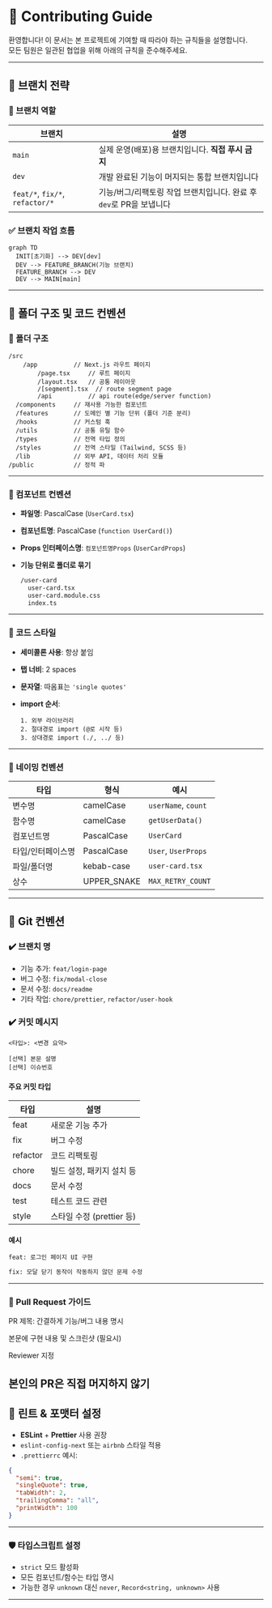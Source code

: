 # 🤝 Contributing Guide

환영합니다! 이 문서는 본 프로젝트에 기여할 때 따라야 하는 규칙들을 설명합니다.  
모든 팀원은 일관된 협업을 위해 아래의 규칙을 준수해주세요.

---

## 🚀 브랜치 전략

### 📌 브랜치 역할

| 브랜치                          | 설명                                                                |
| ------------------------------- | ------------------------------------------------------------------- |
| `main`                          | 실제 운영(배포)용 브랜치입니다. **직접 푸시 금지**                  |
| `dev`                           | 개발 완료된 기능이 머지되는 통합 브랜치입니다                       |
| `feat/*`, `fix/*`, `refactor/*` | 기능/버그/리팩토링 작업 브랜치입니다. 완료 후 `dev`로 PR을 보냅니다 |

### ✅ 브랜치 작업 흐름

```mermaid
graph TD
  INIT[초기화] --> DEV[dev]
  DEV --> FEATURE_BRANCH(기능 브랜치)
  FEATURE_BRANCH --> DEV
  DEV --> MAIN[main]
```

---

## 📂 폴더 구조 및 코드 컨벤션

### 📁 폴더 구조

```
/src
	/app          // Next.js 라우트 페이지
		/page.tsx     // 루트 페이지
		/layout.tsx   // 공통 레이아웃
		/[segment].tsx  // route segment page
		/api          // api route(edge/server function)
  /components     // 재사용 가능한 컴포넌트
  /features       // 도메인 별 기능 단위 (폴더 기준 분리)
  /hooks          // 커스텀 훅
  /utils          // 공통 유틸 함수
  /types          // 전역 타입 정의
  /styles         // 전역 스타일 (Tailwind, SCSS 등)
  /lib            // 외부 API, 데이터 처리 모듈
/public           // 정적 파
```

---

### 🧱 컴포넌트 컨벤션

- **파일명**: PascalCase (`UserCard.tsx`)
- **컴포넌트명**: PascalCase (`function UserCard()`)
- **Props 인터페이스명**: `컴포넌트명Props` (`UserCardProps`)
- **기능 단위로 폴더로 묶기**

  ```bash
  /user-card
    user-card.tsx
    user-card.module.css
    index.ts

  ```

---

### 🧾 코드 스타일

- **세미콜론 사용**: 항상 붙임
- **탭 너비**: 2 spaces
- **문자열**: 따옴표는 `'single quotes'`
- **import 순서**:

  ```
  1. 외부 라이브러리
  2. 절대경로 import (@로 시작 등)
  3. 상대경로 import (./, ../ 등)

  ```

---

### 🧠 네이밍 컨벤션

| 타입              | 형식        | 예시                |
| ----------------- | ----------- | ------------------- |
| 변수명            | camelCase   | `userName`, `count` |
| 함수명            | camelCase   | `getUserData()`     |
| 컴포넌트명        | PascalCase  | `UserCard`          |
| 타입/인터페이스명 | PascalCase  | `User`, `UserProps` |
| 파일/폴더명       | kebab-case  | `user-card.tsx`     |
| 상수              | UPPER_SNAKE | `MAX_RETRY_COUNT`   |

---

## 🔀 Git 컨벤션

### ✔️ 브랜치 명

- 기능 추가: `feat/login-page`
- 버그 수정: `fix/modal-close`
- 문서 수정: `docs/readme`
- 기타 작업: `chore/prettier`, `refactor/user-hook`

### ✔️ 커밋 메시지

```
<타입>: <변경 요약>

[선택] 본문 설명
[선택] 이슈번호

```

#### 주요 커밋 타입

| 타입     | 설명                      |
| -------- | ------------------------- |
| feat     | 새로운 기능 추가          |
| fix      | 버그 수정                 |
| refactor | 코드 리팩토링             |
| chore    | 빌드 설정, 패키지 설치 등 |
| docs     | 문서 수정                 |
| test     | 테스트 코드 관련          |
| style    | 스타일 수정 (prettier 등) |

#### 예시

```bash
feat: 로그인 페이지 UI 구현

fix: 모달 닫기 동작이 작동하지 않던 문제 수정

```

---

### 🙏 Pull Request 가이드

PR 제목: 간결하게 기능/버그 내용 명시

본문에 구현 내용 및 스크린샷 (필요시)

Reviewer 지정

## 본인의 PR은 직접 머지하지 않기

## 🔧 린트 & 포맷터 설정

- **ESLint** + **Prettier** 사용 권장
- `eslint-config-next` 또는 `airbnb` 스타일 적용
- `.prettierrc` 예시:

```json
{
  "semi": true,
  "singleQuote": true,
  "tabWidth": 2,
  "trailingComma": "all",
  "printWidth": 100
}
```

---

### 🛡️ 타입스크립트 설정

- `strict` 모드 활성화
- 모든 컴포넌트/함수는 타입 명시
- 가능한 경우 `unknown` 대신 `never`, `Record<string, unknown>` 사용

---
